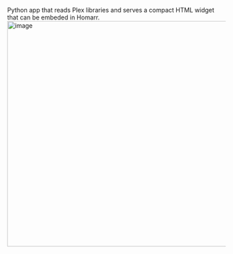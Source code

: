 Python app that reads Plex libraries and serves a compact HTML widget that can be embeded in Homarr.
<img width="588" height="520" alt="image" src="https://github.com/user-attachments/assets/8ce00493-cf57-48a4-a59f-38aeffe8bbc2" />
